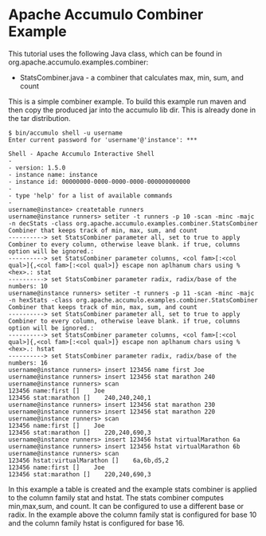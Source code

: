 <!--
Licensed to the Apache Software Foundation (ASF) under one or more
contributor license agreements.  See the NOTICE file distributed with
this work for additional information regarding copyright ownership.
The ASF licenses this file to You under the Apache License, Version 2.0
(the "License"); you may not use this file except in compliance with
the License.  You may obtain a copy of the License at

    http://www.apache.org/licenses/LICENSE-2.0

Unless required by applicable law or agreed to in writing, software
distributed under the License is distributed on an "AS IS" BASIS,
WITHOUT WARRANTIES OR CONDITIONS OF ANY KIND, either express or implied.
See the License for the specific language governing permissions and
limitations under the License.
-->
# Apache Accumulo Combiner Example

This tutorial uses the following Java class, which can be found in org.apache.accumulo.examples.combiner:

 * StatsCombiner.java - a combiner that calculates max, min, sum, and count

This is a simple combiner example. To build this example run maven and then
copy the produced jar into the accumulo lib dir. This is already done in the
tar distribution.

    $ bin/accumulo shell -u username
    Enter current password for 'username'@'instance': ***

    Shell - Apache Accumulo Interactive Shell
    -
    - version: 1.5.0
    - instance name: instance
    - instance id: 00000000-0000-0000-0000-000000000000
    -
    - type 'help' for a list of available commands
    -
    username@instance> createtable runners
    username@instance runners> setiter -t runners -p 10 -scan -minc -majc -n decStats -class org.apache.accumulo.examples.combiner.StatsCombiner
    Combiner that keeps track of min, max, sum, and count
    ----------> set StatsCombiner parameter all, set to true to apply Combiner to every column, otherwise leave blank. if true, columns option will be ignored.:
    ----------> set StatsCombiner parameter columns, <col fam>[:<col qual>]{,<col fam>[:<col qual>]} escape non aplhanum chars using %<hex>.: stat
    ----------> set StatsCombiner parameter radix, radix/base of the numbers: 10
    username@instance runners> setiter -t runners -p 11 -scan -minc -majc -n hexStats -class org.apache.accumulo.examples.combiner.StatsCombiner
    Combiner that keeps track of min, max, sum, and count
    ----------> set StatsCombiner parameter all, set to true to apply Combiner to every column, otherwise leave blank. if true, columns option will be ignored.:
    ----------> set StatsCombiner parameter columns, <col fam>[:<col qual>]{,<col fam>[:<col qual>]} escape non aplhanum chars using %<hex>.: hstat
    ----------> set StatsCombiner parameter radix, radix/base of the numbers: 16
    username@instance runners> insert 123456 name first Joe
    username@instance runners> insert 123456 stat marathon 240
    username@instance runners> scan
    123456 name:first []    Joe
    123456 stat:marathon []    240,240,240,1
    username@instance runners> insert 123456 stat marathon 230
    username@instance runners> insert 123456 stat marathon 220
    username@instance runners> scan
    123456 name:first []    Joe
    123456 stat:marathon []    220,240,690,3
    username@instance runners> insert 123456 hstat virtualMarathon 6a
    username@instance runners> insert 123456 hstat virtualMarathon 6b
    username@instance runners> scan
    123456 hstat:virtualMarathon []    6a,6b,d5,2
    123456 name:first []    Joe
    123456 stat:marathon []    220,240,690,3

In this example a table is created and the example stats combiner is applied to
the column family stat and hstat. The stats combiner computes min,max,sum, and
count. It can be configured to use a different base or radix. In the example
above the column family stat is configured for base 10 and the column family
hstat is configured for base 16.
